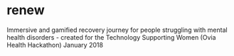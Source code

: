 # renew
Immersive and gamified recovery journey for people struggling with mental health disorders - created for the Technology Supporting Women (Ovia Health Hackathon) January 2018
